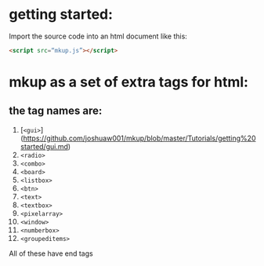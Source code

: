 # getting started:

Import the source code into an html document like this:
```html
<script src=“mkup.js”></script>
```

# mkup as a set of extra tags for html:

## the tag names are:

1) [`<gui>`] (https://github.com/joshuaw001/mkup/blob/master/Tutorials/getting%20started/gui.md)
2) `<radio>`
3) `<combo>`
4) `<board>`
5) `<listbox>`
6) `<btn>`
7) `<text>`
8) `<textbox>`
9) `<pixelarray>`
10) `<window>`
11) `<numberbox>`
12) `<groupeditems>`

All of these have end tags
